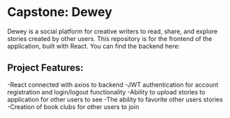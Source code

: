 # Capstone: Dewey

Dewey is a social platform for creative writers to read, share, and explore stories created by other users.
This repository is for the frontend of the application, built with React. You can find the backend here:

## Project Features:
-React connected with axios to backend
-JWT authentication for account registration and login/logout functionality
-Ability to upload stories to application for other users to see
-The ability to favorite other users stories
-Creation of book clubs for other users to join
